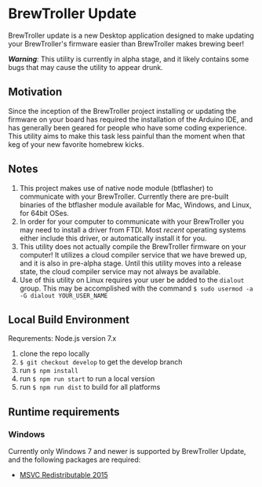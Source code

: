 # BrewTroller Update
BrewTroller update is a new Desktop application designed to make updating your BrewTroller's firmware easier than BrewTroller makes brewing beer!

**_Warning_**: This utility is currently in alpha stage, and it likely contains some bugs that may cause the utility to appear drunk.

## Motivation
Since the inception of the BrewTroller project installing or updating the firmware on your board has required the installation of the Arduino IDE, and has generally been geared for people who have some coding experience. This utility aims to make this task less painful than the moment when that keg of your new favorite homebrew kicks.  


## Notes
1. This project makes use of native node module (btflasher) to communicate with your BrewTroller. Currently there are pre-built binaries of the btflasher module available for Mac, Windows, and Linux, for 64bit OSes.
2. In order for your computer to communicate with your BrewTroller you may need to install a driver from FTDI. Most _recent_ operating systems either include this driver, or automatically install it for you.
3. This utility does not actually compile the BrewTroller firmware on your computer! It utilizes a cloud compiler service that we have brewed up, and it is also in pre-alpha stage. Until this utility moves into a release state, the cloud compiler service may not always be available.
4. Use of this utility on Linux requires your user be added to the `dialout` group. This may be accomplished with the command `$ sudo usermod -a -G dialout YOUR_USER_NAME`

## Local Build Environment

Requrements: Node.js version 7.x

1. clone the repo locally
2. `$ git checkout develop` to get the develop branch
3. run `$ npm install`
4. run `$ npm run start` to run a local version
5. run `$ npm run dist` to build for all platforms

## Runtime requirements

### Windows
Currently only Windows 7 and newer is supported by BrewTroller Update, and the following packages are required:

- [MSVC Redistributable 2015](https://www.microsoft.com/en-ca/download/details.aspx?id=48145)

